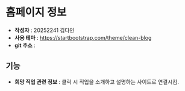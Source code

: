 # 홈페이지 정보

 - **작성자** : 20252241 김다인
 - **사용 테마** : https://startbootstrap.com/theme/clean-blog
 - **git 주소** : 

## 기능

 - **희망 직업 관련 정보**
  : 클릭 시 직업을 소개하고 설명하는 사이트로 연결시킴.



